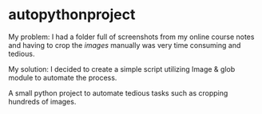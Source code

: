 # autopythonproject

My problem: I had a folder full of screenshots from my online course notes and having to crop the _images_ manually was very time consuming and tedious. 

My solution: I decided to create a simple script utilizing Image & glob module to automate the process. 

A small python project to automate tedious tasks such as cropping hundreds of images. 

